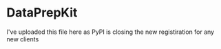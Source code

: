 # DataPrepKit
I've uploaded this file here as PyPI is closing the new registiration for any new clients